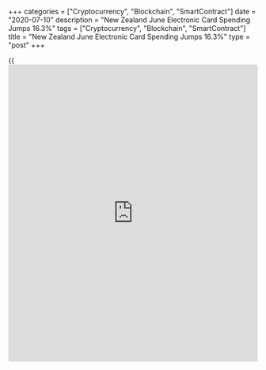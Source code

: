+++
categories = ["Cryptocurrency", "Blockchain", "SmartContract"]
date = "2020-07-10"
description = "New Zealand June Electronic Card Spending Jumps 16.3%"
tags = ["Cryptocurrency", "Blockchain", "SmartContract"]
title = "New Zealand June Electronic Card Spending Jumps 16.3%"
type = "post"
+++

{{<iframe id="large-banner" src="https://www.bounty.group/#slide=12.0" width="100%" height="600" scrolling="no" style="border: 0px solid rgb(216, 221, 230); border-radius: 3px;">}}

The total value of electronic retail credit card spending in New Zealand
climbed a seasonally adjusted 16.3 percent on month in June, Statistics
New Zealand said on Friday - coming in at NZ$5.7 billion.

That follows the 78.9 percent surge in May.

On a yearly basis, retail card spending climbed 8.0 percent or NZ$421
million after sinking 6.0 percent in the previous month.

Spending in the core retail industries rose 10 percent or NZ$460
million.

By industry, the movements were: durables, up NZ$310 million (24
percent); consumables, up NZ$205 million (11 percent); motor vehicles
(excluding fuel), up NZ$45 million (26 percent); apparel, up NZ$18
million (5.7 percent); hospitality, down NZ$74 million (7.3 percent);
and fuel, down NZ$84 million (15 percent).

The total value of electronic card spending, including the two non-
retail categories (services and other non-retail) was up NZ$305 million
(4.2 percent) on year.

The non-retail (excluding services) category was down NZ$146 million
(8.5 percent), and the services category was up NZ$30 million (11
percent).

Cardholders made 144 million transactions across all industries in June
2020, with an average value of NZ$53 per transaction. The total amount
spent using electronic cards was NZ$7.6 billion.

On a quarterly basis, spending in the retail industries fell 15 percent
(NZ$2.5 billion) and spending in the core retail industries fell 12
percent (NZ$1.7 billion).

By industry, the quarterly movements were: consumables, up NZ$651
million (11 percent); motor vehicles (excluding fuel), down NZ$99
million (19 percent); apparel, down NZ$337 million (35 percent);
durables, down NZ$510 million (13 percent); fuel, down NZ$696 million
(40 percent); and hospitality, down NZ$1,524 million (49 percent).

The total value of electronic card spending, including the two non-
retail categories (services and other retail), was NZ$18 billion, down
NZ$4.5 billion (20 percent) from the June 2019 quarter.

The non-retail (excluding services) category was down NZ$1.8 billion (33
percent) and the services category was down NZ$270 million (31 percent)
from the June 2019 quarter.

In seasonally adjusted [terms](https://www.fintechee.com/terms/), retail card spending in the June 2020
quarter was down NZ$3 billion (18 percent) compared with the March 2020
quarter.

For comments and feedback [contact](https://www.playgroundfx.com/contact/): editorial@rtt[news](https://www.letsplayfx.com/blog/forex-news-website/).com

[Economic News][1]

 **What parts of the world are seeing the best (and worst) economic
performances lately? Click[here][2] to check out our [Econ Scorecard][2]
and find out! See up-to-the-moment [ranking](https://www.playgroundfx.com/blog/crypto-exchange-ranking/)s for the best and worst
performers in [GDP][3], [unemployment rate][4], [inflation][5] and much
more.**

   1. www.rtt[news](https://www.letsplayfx.com/blog/forex-news-website/).com/Content/EconomicNews.aspx
   2. www.rtt[news](https://www.letsplayfx.com/blog/forex-news-website/).com/economic-scorecard/world-rank/PPI/highest-performance.aspx
   3. www.rtt[news](https://www.letsplayfx.com/blog/forex-news-website/).com/economic-scorecard/world-rank/GDP/highest-performance.aspx
   4. www.rtt[news](https://www.letsplayfx.com/blog/forex-news-website/).com/economic-scorecard/world-rank/unemployment-rate/lowest-performance.aspx
   5. www.rtt[news](https://www.letsplayfx.com/blog/forex-news-website/).com/economic-scorecard/world-rank/CPI/highest-performance.aspx